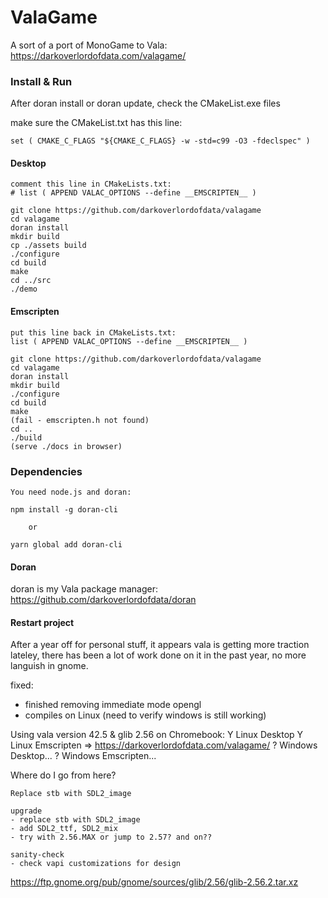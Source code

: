 # ValaGame

A sort of a port of MonoGame to Vala: https://darkoverlordofdata.com/valagame/

### Install & Run

After doran install or doran update, check the CMakeList.exe files

make sure the CMakeList.txt has this line:

    set ( CMAKE_C_FLAGS "${CMAKE_C_FLAGS} -w -std=c99 -O3 -fdeclspec" )


#### Desktop
    comment this line in CMakeLists.txt:
    # list ( APPEND VALAC_OPTIONS --define __EMSCRIPTEN__ )

    git clone https://github.com/darkoverlordofdata/valagame
    cd valagame
    doran install
    mkdir build
    cp ./assets build
    ./configure
    cd build
    make
    cd ../src
    ./demo

#### Emscripten
    
    put this line back in CMakeLists.txt:
    list ( APPEND VALAC_OPTIONS --define __EMSCRIPTEN__ )

    git clone https://github.com/darkoverlordofdata/valagame
    cd valagame
    doran install
    mkdir build
    ./configure
    cd build
    make
    (fail - emscripten.h not found)
    cd ..
    ./build
    (serve ./docs in browser)



### Dependencies

    You need node.js and doran:

    npm install -g doran-cli

        or

    yarn global add doran-cli

    

#### Doran

doran is my Vala package manager: https://github.com/darkoverlordofdata/doran


#### Restart project
After a year off for personal stuff, it appears vala is getting more traction lateley, there has been a lot of work done on it in the past year, no more languish in gnome.

fixed: 

* finished removing immediate mode opengl
* compiles on Linux (need to verify windows is still working)

Using vala version 42.5 & glib 2.56 on Chromebook:
    Y Linux Desktop
    Y Linux Emscripten => https://darkoverlordofdata.com/valagame/
    ? Windows Desktop...
    ? Windows Emscripten...

Where do I go from here? 

    Replace stb with SDL2_image

    upgrade 
    - replace stb with SDL2_image
    - add SDL2_ttf, SDL2_mix
    - try with 2.56.MAX or jump to 2.57? and on??

    sanity-check
    - check vapi customizations for design 


https://ftp.gnome.org/pub/gnome/sources/glib/2.56/glib-2.56.2.tar.xz
